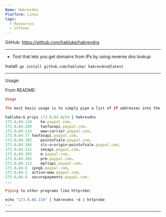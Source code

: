 ```yaml
---
Name: Hakrevdns
Platform: Linux
tags:
  - Resources
  - infosec
---
```

GitHub: https://github.com/hakluke/hakrevdns

------

- Tool that lets you get domains from IPs by using reverse dns lookup

Install: `go install github.com/hakluke/ hakrevdns@latest`

------

Usage:

From README:

```Ruby
Usage

The most basic usage is to simply pipe a list of IP addresses into the tool, for example:

hakluke~$ prips 173.0.84.0/24 | hakrevdns
173.0.84.110	he.paypal.com.
173.0.84.109	twofasapi.paypal.com.
173.0.84.114	www-carrier.paypal.com.
173.0.84.77	twofasapi.paypal.com.
173.0.84.102	pointofsale.paypal.com.
173.0.84.104	slc-a-origin-pointofsale.paypal.com.
173.0.84.111	smsapi.paypal.com.
173.0.84.203	m.paypal.com.
173.0.84.105	prm.paypal.com.
173.0.84.113	mpltapi.paypal.com.
173.0.84.8	ipnpb.paypal.com.
173.0.84.2	active-www.paypal.com.
173.0.84.4	securepayments.paypal.com.
...

Piping to other programs like httprobe:

echo "173.0.84.110" | hakrevdns -d | httprobe
...
```

------